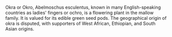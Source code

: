 Okra or Okro, Abelmoschus esculentus, known in many English-speaking countries as ladies' fingers or ochro, is a flowering plant in the mallow family. It is valued for its edible green seed pods. The geographical origin of okra is disputed, with supporters of West African, Ethiopian, and South Asian origins.
